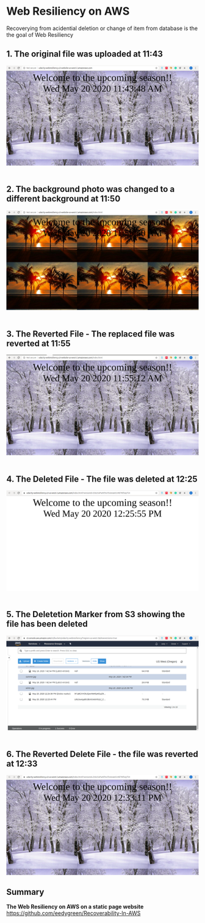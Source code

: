 # Web Resiliency on AWS
Recoverying from acidential deletion or change of item from database is the the goal of Web Resiliency

## 1. The original file was uploaded at 11:43 
![Original File upload at 11:43](https://github.com/eedygreen/Recoverability-In-AWS/blob/master/Web%20Resiliency/s3_original.png)
<br> <br/>

## 2. The background photo was changed to a different background at 11:50 
![New File uploaded at 11:50](https://github.com/eedygreen/Recoverability-In-AWS/blob/master/Web%20Resiliency/s3_season.png)
<br> <br/>

## 3. The Reverted File - The replaced file was reverted at 11:55 
![Reverted File at 11:55](https://github.com/eedygreen/Recoverability-In-AWS/blob/master/Web%20Resiliency/s3_season_revert.png)
<br> <br/>

## 4. The Deleted File - The file was deleted at 12:25 
![File Deleted at 12:25](https://github.com/eedygreen/Recoverability-In-AWS/blob/master/Web%20Resiliency/s3_deletion.png)
<br> <br/>

## 5. The Deletetion Marker from S3 showing the file has been deleted
![Deletion Marker at 12:25](https://github.com/eedygreen/Recoverability-In-AWS/blob/master/Web%20Resiliency/s3_deletion_marker.png)
<br> <br/>

## 6. The Reverted Delete File - the file was reverted at 12:33
![Reverted Delete File at 12:33](https://github.com/eedygreen/Recoverability-In-AWS/blob/master/Web%20Resiliency/s3_deletion_revert.png)


## Summary
**The Web Resiliency on AWS on a static page website** https://github.com/eedygreen/Recoverability-In-AWS
